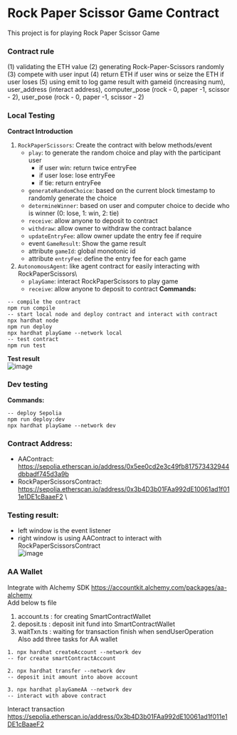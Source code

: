 # Rock Paper Scissor Game Contract
This project is for playing Rock Paper Scissor Game

### Contract rule
(1) validating the ETH value
(2) generating Rock-Paper-Scissors randomly 
(3) compete with user input
(4) return ETH if user wins or seize the ETH if user loses
(5) using emit to log game result with gameid (increasing num), user_address (interact address), computer_pose (rock - 0, paper -1, scissor - 2), user_pose (rock - 0, paper -1, scissor - 2)


### Local Testing
**Contract Introduction**
1. `RockPaperScissors`: Create the contract with below methods/event
   - `play`: to generate the random choice and play with the participant user
     - if user win: return twice entryFee
     - if user lose: lose entryFee
     - if tie: return entryFee
   - `generateRandomChoice`: based on the current block timestamp to randomly generate the choice
   - `determineWinner`: based on user and computer choice to decide who is winner (0: lose, 1: win, 2: tie)
   - `receive`: allow anyone to deposit to contract
   - `withdraw`: allow owner to withdraw the contract balance
   - `updateEntryFee`: allow owner update the entry fee if require
   - event `GameResult`: Show the game result
   - attribute `gameId`: global monotonic id
   - attribute `entryFee`: define the entry fee for each game
2. `AutonomousAgent`: like agent contract for easily interacting with RockPaperScissors\
   - `playGame`: interact RockPaperScissors to play game
   - `receive`: allow anyone to deposit to contract
**Commands:**
```shell
-- compile the contract
npm run compile
-- start local node and deploy contract and interact with contract
npx hardhat node
npm run deploy 
npx hardhat playGame --network local
-- test contract
npm run test
```
**Test result**\
![image](https://github.com/Lisooo790926/rock-raper-scissor/assets/48560984/1a0127e5-6b00-4ab1-a117-3a3203670318)

### Dev testing
**Commands:**
```shell
-- deploy Sepolia
npm run deploy:dev
npx hardhat playGame --network dev
```
### Contract Address:
- AAContract: https://sepolia.etherscan.io/address/0x5ee0cd2e3c49fb817573432944dbbadf745d3a9b
- RockPaperScissorsContract: https://sepolia.etherscan.io/address/0x3b4D3b01FAa992dE10061ad1f011e1DE1cBaaeF2 \

### Testing result:
- left window is the event listener
- right window is using AAContract to interact with RockPaperScissorsContract \
![image](https://github.com/Lisooo790926/rock-raper-scissor/assets/48560984/da0d75be-25fb-4805-b044-961b9871399d)


### AA Wallet
Integrate with Alchemy SDK https://accountkit.alchemy.com/packages/aa-alchemy \
Add below ts file
1. account.ts : for creating SmartContractWallet
2. deposit.ts : deposit init fund into SmartContractWallet
3. waitTxn.ts : waiting for transaction finish when sendUserOperation \
Also add three tasks for AA wallet
```shell
1. npx hardhat createAccount --network dev
-- for create smartContractAccount

2. npx hardhat transfer --network dev
-- deposit init amount into above account

3. npx hardhat playGameAA --network dev
-- interact with above contract
```
Interact transaction https://sepolia.etherscan.io/address/0x3b4D3b01FAa992dE10061ad1f011e1DE1cBaaeF2


